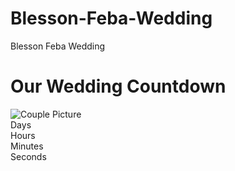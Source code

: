 # Blesson-Feba-Wedding
Blesson Feba Wedding
<!DOCTYPE html>
<html lang="en">
<head>
    <meta charset="UTF-8">
    <meta name="viewport" content="width=device-width, initial-scale=1.0">
    <title>Wedding Countdown</title>
    <link rel="stylesheet" href="styles.css">
</head>
<body>
    <div class="container">
        <h1>Our Wedding Countdown</h1>
        <img src="C:\Users\HP\OneDrive\Pictures\bdc1e54d4315152f1e6eb2c28bcfd093" alt="Couple Picture" class="couple-picture">
        <div id="countdown">
            <div><span id="days"></span>Days</div>
            <div><span id="hours"></span>Hours</div>
            <div><span id="minutes"></span>Minutes</div>
            <div><span id="seconds"></span>Seconds</div>
        </div>
    </div>
    <script src="script.js"></script>
</body>
</html>
